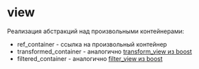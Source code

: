 # view
Реализация абстракций над произвольными контейнерами:
* ref_container - ссылка на произвольный контейнер
* transformed_container - аналогично [transform_view из boost](https://www.boost.org/doc/libs/1_50_0/libs/fusion/doc/html/fusion/view/transform_view.html)
* filtered_container - аналогично [filter_view из boost](https://www.boost.org/doc/libs/1_54_0/libs/fusion/doc/html/fusion/view/filter_view.html)
